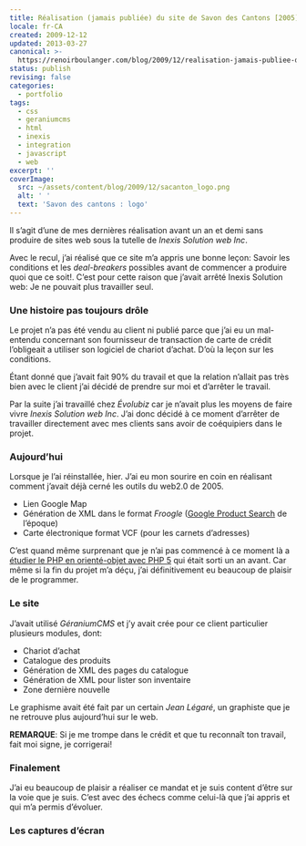```yaml
---
title: Réalisation (jamais publiée) du site de Savon des Cantons [2005]
locale: fr-CA
created: 2009-12-12
updated: 2013-03-27
canonical: >-
  https://renoirboulanger.com/blog/2009/12/realisation-jamais-publiee-du-site-de-savon-des-cantons-2005/
status: publish
revising: false
categories:
  - portfolio
tags:
  - css
  - geraniumcms
  - html
  - inexis
  - integration
  - javascript
  - web
excerpt: ''
coverImage:
  src: ~/assets/content/blog/2009/12/sacanton_logo.png
  alt: ' '
  text: 'Savon des cantons : logo'
---
```


Il s’agit d’une de mes dernières réalisation avant un an et demi sans produire
de sites web sous la tutelle de _Inexis Solution web Inc_.

Avec le recul, j’ai réalisé que ce site m’a appris une bonne leçon: Savoir les
conditions et les <em lang="en">deal-breakers</em> possibles avant de commencer
a produire quoi que ce soit!. C’est pour cette raison que j’avait arrêté
Inexis Solution web: Je ne pouvait plus travailler seul.

<!--more-->

### Une histoire pas toujours drôle

Le projet n’a pas été vendu au client ni publié parce que j’ai eu un mal-entendu
concernant son fournisseur de transaction de carte de crédit l’obligeait a utiliser
son logiciel de chariot d’achat. D’où la leçon sur les conditions.

Étant donné que j’avait fait 90% du travail et que la relation n’allait pas très
bien avec le client j’ai décidé de prendre sur moi et d’arrêter le travail.

Par la suite j’ai travaillé chez _Évolubiz_ car je n’avait plus les moyens de
faire vivre _Inexis Solution web Inc_. J’ai donc décidé à ce moment d’arrêter de
travailler directement avec mes clients sans avoir de coéquipiers dans le
projet.

### Aujourd’hui

<!--#TODO-inline-edit-->
<!--<rb-notice-box-->

Lorsque je l’ai réinstallée, hier. J’ai eu mon sourire en coin en réalisant
comment j’avait déjà cerné les outils du web2.0 de 2005.

- Lien Google Map
- Génération de XML dans le format _Froogle_
  ([Google Product Search](http://www.google.com/products) de l’époque)
- Carte électronique format VCF (pour les carnets d’adresses)

C’est quand même surprenant que je n’ai pas commencé à ce moment là a
[étudier le PHP en orienté-objet avec PHP 5](http://renoirboulanger.com/blog/2009/09/devenir-zend-certified-engineer-avec-php5/)
qui était sorti un an avant. Car même si la fin du projet m’a déçu, j’ai
définitivement eu beaucoup de plaisir de le programmer.

### Le site

J’avait utilisé _GéraniumCMS_ et j’y avait crée pour ce client particulier
plusieurs modules, dont:

- Chariot d’achat
- Catalogue des produits
- Génération de XML des pages du catalogue
- Génération de XML pour lister son inventaire
- Zone dernière nouvelle

Le graphisme avait été fait par un certain _Jean Légaré_, un graphiste que je ne
retrouve plus aujourd’hui sur le web.

**REMARQUE**: Si je me trompe dans le crédit et que tu reconnaît ton travail,
fait moi signe, je corrigerai!

### Finalement

J’ai eu beaucoup de plaisir a réaliser ce mandat et je suis content d’être sur
la voie que je suis. C’est avec des échecs comme celui-là que j’ai appris et qui
m’a permis d’évoluer.

### Les captures d’écran

<div style="overflow:hidden;clear:both;" class="thumbnails gallery flex flex-row flex-wrap">
<app-image class="w-1/3" src="~/assets/content/blog/2009/12/scr_sacanton_1.png" data-smaller-src="~/assets/content/blog/2009/12/scr_sacanton_1-150x150.png" alt="" figcaption=" ">

</app-image>
<app-image class="w-1/3" src="~/assets/content/blog/2009/12/scr_sacanton_3.png" data-smaller-src="~/assets/content/blog/2009/12/scr_sacanton_3-150x150.png" alt="" figcaption=" ">

</app-image>
<app-image class="w-1/3" src="~/assets/content/blog/2009/12/scr_sacanton_8.png" data-smaller-src="~/assets/content/blog/2009/12/scr_sacanton_8-150x150.png" alt="" figcaption=" ">

</app-image>
<app-image class="w-1/3" src="~/assets/content/blog/2009/12/scr_sacanton_14.png" data-smaller-src="~/assets/content/blog/2009/12/scr_sacanton_14-150x150.png" alt="" figcaption=" ">

</app-image>
<app-image class="w-1/3" src="~/assets/content/blog/2009/12/scr_sacanton_2.png" data-smaller-src="~/assets/content/blog/2009/12/scr_sacanton_2-150x150.png" alt="" figcaption=" ">

</app-image>
<app-image class="w-1/3" src="~/assets/content/blog/2009/12/scr_sacanton_4.png" data-smaller-src="~/assets/content/blog/2009/12/scr_sacanton_4-150x150.png" alt="" figcaption=" ">

</app-image>
<app-image class="w-1/3" src="~/assets/content/blog/2009/12/scr_sacanton_6.png" data-smaller-src="~/assets/content/blog/2009/12/scr_sacanton_6-150x150.png" alt="" figcaption="caption">

</app-image>
<app-image class="w-1/3" src="~/assets/content/blog/2009/12/scr_sacanton_7.png" data-smaller-src="~/assets/content/blog/2009/12/scr_sacanton_7-150x150.png" alt="" figcaption=" ">

</app-image>
<app-image class="w-1/3" src="~/assets/content/blog/2009/12/scr_sacanton_9.png" data-smaller-src="~/assets/content/blog/2009/12/scr_sacanton_9-150x150.png" alt="" figcaption=" ">

</app-image>
<app-image class="w-1/3" src="~/assets/content/blog/2009/12/scr_sacanton_10.png" data-smaller-src="~/assets/content/blog/2009/12/scr_sacanton_10-150x150.png" alt="" figcaption=" ">

</app-image>
<app-image class="w-1/3" src="~/assets/content/blog/2009/12/scr_sacanton_12.png" data-smaller-src="~/assets/content/blog/2009/12/scr_sacanton_12-150x150.png" alt="" figcaption=" ">

</app-image>
<app-image class="w-1/3" src="~/assets/content/blog/2009/12/scr_sacanton_13.png" data-smaller-src="~/assets/content/blog/2009/12/scr_sacanton_13-150x150.png" alt="" figcaption=" ">

</app-image>
<app-image class="w-1/3" src="~/assets/content/blog/2009/12/scr_sacanton_15.png" data-smaller-src="~/assets/content/blog/2009/12/scr_sacanton_15-150x150.png" alt="" figcaption=" ">

</app-image>
<app-image class="w-1/3" src="~/assets/content/blog/2009/12/scr_sacanton_16.png" data-smaller-src="~/assets/content/blog/2009/12/scr_sacanton_16-150x150.png" alt="" figcaption=" ">

</app-image>
<app-image class="w-1/3" src="~/assets/content/blog/2009/12/scr_sacanton_17.png" data-smaller-src="~/assets/content/blog/2009/12/scr_sacanton_17-150x150.png" alt="" figcaption=" ">

</app-image>
</div>
